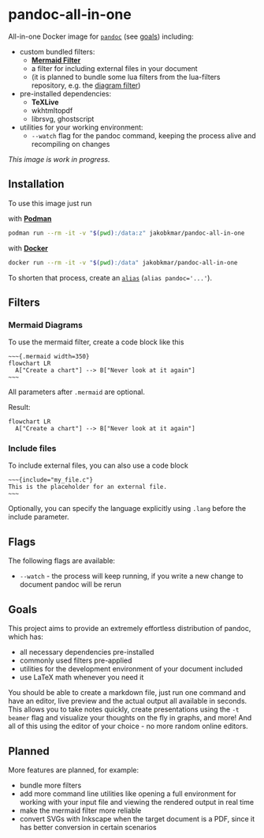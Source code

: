 # pandoc-all-in-one

All-in-one Docker image for [`pandoc`](https://pandoc.org/) (see [goals](#goals)) including:
  - custom bundled filters:
    - [**Mermaid Filter**](https://mermaid.js.org/)
    - a filter for including external files in your document
    - (it is planned to bundle some lua filters from the lua-filters repository, e.g. the [diagram filter](https://github.com/pandoc/lua-filters/tree/master/diagram-generator))
  - pre-installed dependencies:
    - **TeXLive**
    - wkhtmltopdf
    - librsvg, ghostscript
  - utilities for your working environment:
    - `--watch` flag for the pandoc command, keeping the process alive and recompiling on changes

*This image is work in progress.*

## Installation

To use this image just run

with [**Podman**](https://podman.io/)
```bash
podman run --rm -it -v "$(pwd):/data:z" jakobkmar/pandoc-all-in-one
```

with [**Docker**](https://www.docker.com/)
```bash
docker run --rm -it -v "$(pwd):/data" jakobkmar/pandoc-all-in-one
```

To shorten that process, create an [`alias`](https://man7.org/linux/man-pages/man1/alias.1p.html) (`alias pandoc='...'`).

## Filters

### Mermaid Diagrams

To use the mermaid filter, create a code block like this

```pandoc
~~~{.mermaid width=350}
flowchart LR
  A["Create a chart"] --> B["Never look at it again"]
~~~
```
All parameters after `.mermaid` are optional.

Result:
```mermaid
flowchart LR
  A["Create a chart"] --> B["Never look at it again"]
```

### Include files

To include external files, you can also use a code block
```pandoc
~~~{include="my_file.c"}
This is the placeholder for an external file.
~~~
```
Optionally, you can specify the language explicitly using `.lang` before the include parameter.

## Flags

The following flags are available:
- `--watch` - the process will keep running, if you write a new change to document pandoc will be rerun

## Goals

This project aims to provide an extremely effortless distribution of pandoc, which has:
- all necessary dependencies pre-installed
- commonly used filters pre-applied
- utilities for the development environment of your document included
- use LaTeX math whenever you need it

You should be able to create a markdown file, just run one command and have an editor, live preview and the actual output all available in seconds.
This allows you to take notes quickly, create presentations using the `-t beamer` flag and visualize your thoughts on the fly in graphs, and more!
And all of this using the editor of your choice - no more random online editors.

## Planned

More features are planned, for example:
- bundle more filters
- add more command line utilities like opening a full environment for working with your input file and viewing the rendered output in real time
- make the mermaid filter more reliable
- convert SVGs with Inkscape when the target document is a PDF, since it has better conversion in certain scenarios
